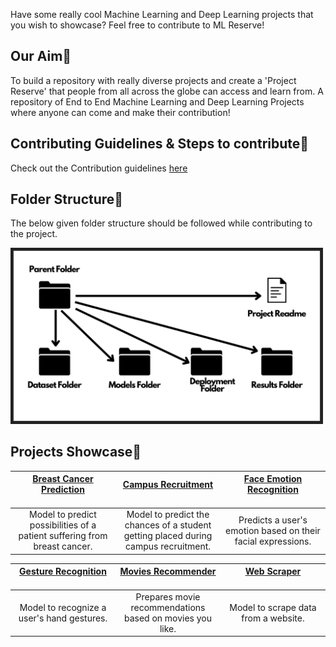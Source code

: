 

Have some really cool Machine Learning and Deep Learning projects that you wish to showcase? Feel free to contribute to ML Reserve!

## Our Aim🚀

To build a repository with really diverse projects and create a 'Project Reserve' that people from all across the globe can access and learn from. A repository of End to End Machine Learning and Deep Learning Projects where anyone can come and make their contribution!

## Contributing Guidelines & Steps to contribute📕

Check out the Contribution guidelines [here](https://github.com/DSCVITBHOPAL/ML-Reserve/blob/main/CONTRIBUTING.md)

## Folder Structure📁

The below given folder structure should be followed while contributing to the project.</br>

<p align="left">
<img src="Repository Assets/ML Reserve Folder Structure.png" alt="drawing" width="500"/>
</p>



## Projects Showcase📕

| [Breast Cancer Prediction](./BreastCancerPrediction_AnikaJagati) <br> &emsp;&emsp;&emsp;&emsp;&emsp;&emsp;&emsp;&emsp;&emsp;&emsp;&emsp; | [Campus Recruitment](./Campus-Recruitment) <br> &emsp;&emsp;&emsp;&emsp;&emsp;&emsp;&emsp;&emsp;&emsp;&emsp;&emsp; | [Face Emotion Recognition](./FaceEmotionRecognition) <br> &emsp;&emsp;&emsp;&emsp;&emsp;&emsp;&emsp;&emsp;&emsp;&emsp;&emsp; | [Gemstone Classification](./GemstoneClassification) <br> &emsp;&emsp;&emsp;&emsp;&emsp;&emsp;&emsp;&emsp;&emsp;&emsp;&emsp; |
| :--------------------------------------------------------------------------------------------------------------------------------------: | :----------------------------------------------------------------------------------------------------------------: | :--------------------------------------------------------------------------------------------------------------------------: | :-------------------------------------------------------------------------------------------------------------------------: |
|                                Model to predict possibilities of a patient suffering from breast cancer.                                 |                Model to predict the chances of a student getting placed during campus recruitment.                 |                                 Predicts a user's emotion based on their facial expressions.                                 |                                          Model to classify the types of gemstones.                                          |

| [Gesture Recognition](./GestureRecognition_ritweekraj2802) <br> &emsp;&emsp;&emsp;&emsp;&emsp;&emsp;&emsp;&emsp;&emsp;&emsp;&emsp; | [Movies Recommender](./Movies-Recommender) <br> &emsp;&emsp;&emsp;&emsp;&emsp;&emsp;&emsp;&emsp;&emsp;&emsp;&emsp; | [Web Scraper](./Python-Scripts) <br> &emsp;&emsp;&emsp;&emsp;&emsp;&emsp;&emsp;&emsp;&emsp;&emsp;&emsp; | [Room Classifier](./Room%20Classifier) <br> &emsp;&emsp;&emsp;&emsp;&emsp;&emsp;&emsp;&emsp;&emsp;&emsp;&emsp; |
| :--------------------------------------------------------------------------------------------------------------------------------: | :----------------------------------------------------------------------------------------------------------------: | :-----------------------------------------------------------------------------------------------------: | :------------------------------------------------------------------------------------------------------------: |
|                                             Model to recognize a user's hand gestures.                                             |                              Prepares movie recommendations based on movies you like.                              |                                  Model to scrape data from a website.                                   |                               Model to classify the current condition of a room.                               |
